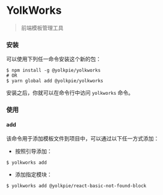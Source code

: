 # YolkWorks
> 前端模板管理工具

### 安装
可以使用下列任一命令安装这个新的包：
```shell
$ npm install -g @yolkpie/yolkworks
# OR
$ yarn global add @yolkpie/yolkworks
```
安装之后，你就可以在命令行中访问 `yolkworks` 命令。

### 使用
#### add
该命令用于添加模板文件到项目中，可以通过以下任一方式添加：
- 按照引导添加：
```shell
$ yolkworks add
```
- 添加指定模块：
```shell
$ yolkworks add @yolkpie/react-basic-not-found-block
```



